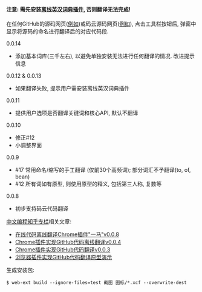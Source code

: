 #### 注意: 需先安装[离线英汉词典插件](https://chrome.google.com/webstore/detail/%E7%A6%BB%E7%BA%BF%E8%8B%B1%E6%B1%89%E8%AF%8D%E5%85%B8/ndifefelacmidghjaehmhicbchbidhpe?hl=en), 否则翻译无法完成!

在任何GitHub的源码网页([例如](https://github.com/shekhargulati/java8-the-missing-tutorial/blob/master/code/src/main/java/com/shekhargulati/java8_tutorial/ch01/BasicCalculator.java))或码云源码网页([例如](https://gitee.com/didispace/SpringBoot-Learning/blob/master/Chapter3-1-1/src/main/java/com/didispace/domain/User.java)), 点击工具栏按钮后, 弹窗中显示将源码的命名进行翻译后的对应代码段.

0.0.14
- 添加基本词库(三千左右), 以避免单独安装无法进行任何翻译的情况. 改进提示信息

0.0.12 & 0.0.13
- 如果翻译失败, 提示用户需安装离线英汉词典插件

0.0.11
- 提供用户选项是否翻译关键词和核心API, 默认不翻译

0.0.10
- 修正#12
- 小调整界面

0.0.9
- #17 常用命名/缩写的手工翻译 (仅前30个高频词); 部分词汇不予翻译(to, of, bean)
- #12 所有词如有原型, 则使用原型的释义, 包括第三人称, 复数等

0.0.8
- 初步支持码云代码翻译

[中文编程知乎专栏](https://zhuanlan.zhihu.com/c_140193266)相关文章:

- [在线代码离线翻译Chrome插件"一马"v0.0.8](https://zhuanlan.zhihu.com/p/48120706)
- [Chrome插件实现GitHub代码离线翻译v0.0.4](https://zhuanlan.zhihu.com/p/47215777)
- [Chrome插件实现GitHub代码翻译v0.0.3](https://zhuanlan.zhihu.com/p/47071729)
- [浏览器插件实现GitHub代码翻译原型演示](https://zhuanlan.zhihu.com/p/43304088)

生成安装包:
```
$ web-ext build --ignore-files=test 截图 图标/*.xcf --overwrite-dest
```
